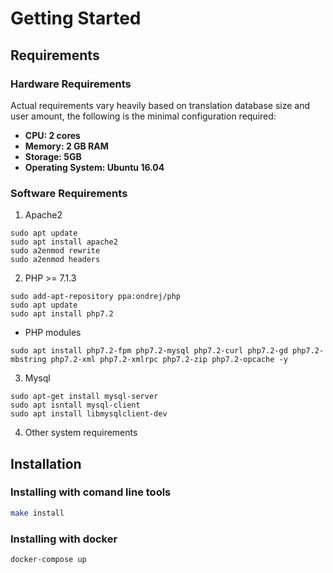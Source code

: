 # Getting Started

## Requirements

### Hardware Requirements

Actual requirements vary heavily based on translation database size and user amount, the following is the minimal configuration required:

* **CPU: 2 cores**
* **Memory: 2 GB RAM**
* **Storage: 5GB**
* **Operating System: Ubuntu 16.04**

### Software Requirements

1. Apache2

```
sudo apt update 
sudo apt install apache2
sudo a2enmod rewrite
sudo a2enmod headers
```

2. PHP >= 7.1.3

```
sudo add-apt-repository ppa:ondrej/php
sudo apt update
sudo apt install php7.2
```

 - PHP modules
 
```
sudo apt install php7.2-fpm php7.2-mysql php7.2-curl php7.2-gd php7.2-mbstring php7.2-xml php7.2-xmlrpc php7.2-zip php7.2-opcache -y
```

3. Mysql

```
sudo apt-get install mysql-server
sudo apt isntall mysql-client
sudo apt install libmysqlclient-dev
```

4. Other system requirements

## Installation

### Installing with comand line tools

```sh
make install
```

### Installing with docker

```
docker-compose up
```



